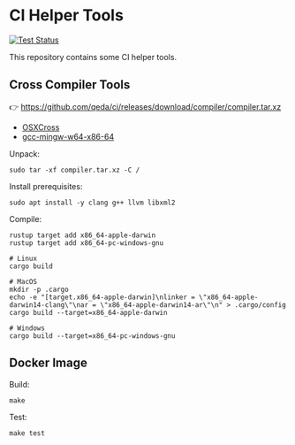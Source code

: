 
# CI Helper Tools

[![Test Status](https://github.com/qeda/ci/workflows/Test/badge.svg)](https://github.com/qeda/ci/actions)

This repository contains some CI helper tools.

## Cross Compiler Tools

:point_right: https://github.com/qeda/ci/releases/download/compiler/compiler.tar.xz

* [OSXCross](https://github.com/tpoechtrager/osxcross)
* [gcc-mingw-w64-x86-64](https://packages.ubuntu.com/focal/devel/gcc-mingw-w64-x86-64)

Unpack:

    sudo tar -xf compiler.tar.xz -C /

Install prerequisites:

    sudo apt install -y clang g++ llvm libxml2

Compile:

    rustup target add x86_64-apple-darwin
    rustup target add x86_64-pc-windows-gnu

    # Linux
    cargo build

    # MacOS
    mkdir -p .cargo
    echo -e "[target.x86_64-apple-darwin]\nlinker = \"x86_64-apple-darwin14-clang\"\nar = \"x86_64-apple-darwin14-ar\"\n" > .cargo/config
    cargo build --target=x86_64-apple-darwin

    # Windows
    cargo build --target=x86_64-pc-windows-gnu

## Docker Image

Build:

    make

Test:

    make test
